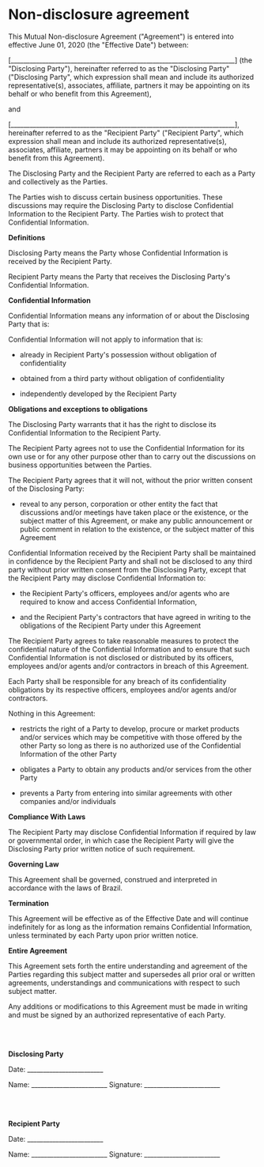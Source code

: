 <h1>Non-disclosure agreement</h1>
<p>This Mutual Non-disclosure Agreement (&quot;Agreement&quot;) is entered into effective June 01, 2020 (the &quot;Effective Date&quot;) between:</p>
<p>[_______________________________________________________________________] (the &quot;Disclosing Party&quot;), hereinafter referred to as the &quot;Disclosing Party&quot; (&quot;Disclosing Party&quot;, which expression shall mean and include its authorized representative(s), associates, affiliate, partners it may be appointing on its behalf or who benefit from this Agreement),</p>
<p>and</p>
<p>[_______________________________________________________________________], hereinafter referred to as the &quot;Recipient Party&quot; (&quot;Recipient Party&quot;, which expression shall mean and include its authorized representative(s), associates, affiliate, partners it may be appointing on its behalf or who benefit from this Agreement).</p>
<p>The Disclosing Party and the Recipient Party are referred to each as a Party and collectively as the Parties.</p>
<p>The Parties wish to discuss certain business opportunities. These discussions may require the Disclosing Party to disclose Confidential Information to the Recipient Party. The Parties wish to protect that Confidential Information.</p>
<p><strong>Definitions</strong></p>
<p>Disclosing Party means the Party whose Confidential Information is received by the Recipient Party.</p>
<p>Recipient Party means the Party that receives the Disclosing Party's Confidential Information.</p>
<p><strong>Confidential Information</strong></p>
<p>Confidential Information means any information of or about the Disclosing Party that is:</p>
<p>Confidential Information will not apply to information that is:</p>
<ul>
<li>
<p>already in Recipient Party's possession without obligation of confidentiality</p>
</li>
<li>
<p>obtained from a third party without obligation of confidentiality</p>
</li>
<li>
<p>independently developed by the Recipient Party</p>
</li>
</ul>
<p><strong>Obligations and exceptions to obligations</strong></p>
<p>The Disclosing Party warrants that it has the right to disclose its Confidential Information to the Recipient Party.</p>
<p>The Recipient Party agrees not to use the Confidential Information for its own use or for any other purpose other than to carry out the discussions on business opportunities between the Parties.</p>
<p>The Recipient Party agrees that it will not, without the prior written consent of the Disclosing Party:</p>
<ul>
<li>reveal to any person, corporation or other entity the fact that discussions and/or meetings have taken place or the existence, or the subject matter of this Agreement, or make any public announcement or public comment in relation to the existence, or the subject matter of this Agreement</li>
</ul>
<p>Confidential Information received by the Recipient Party shall be maintained in confidence by the Recipient Party and shall not be disclosed to any third party without prior written consent from the Disclosing Party, except that the Recipient Party may disclose Confidential Information to:</p>
<ul>
<li>
<p>the Recipient Party's officers, employees and/or agents who are required to know and access Confidential Information,</p>
</li>
<li>
<p>and the Recipient Party's contractors that have agreed in writing to the obligations of the Recipient Party under this Agreement</p>
</li>
</ul>
<p>The Recipient Party agrees to take reasonable measures to protect the confidential nature of the Confidential Information and to ensure that such Confidential Information is not disclosed or distributed by its officers, employees and/or agents and/or contractors in breach of this Agreement.</p>
<p>Each Party shall be responsible for any breach of its confidentiality obligations by its respective officers, employees and/or agents and/or contractors.</p>
<p>Nothing in this Agreement:</p>
<ul>
<li>
<p>restricts the right of a Party to develop, procure or market products and/or services which may be competitive with those offered by the other Party so long as there is no authorized use of the Confidential Information of the other Party</p>
</li>
<li>
<p>obligates a Party to obtain any products and/or services from the other Party</p>
</li>
<li>
<p>prevents a Party from entering into similar agreements with other companies and/or individuals</p>
</li>
</ul>
<p><strong>Compliance With Laws</strong></p>
<p>The Recipient Party may disclose Confidential Information if required by law or governmental order, in which case the Recipient Party will give the Disclosing Party prior written notice of such requirement.</p>
<p><strong>Governing Law</strong></p>
<p>This Agreement shall be governed, construed and interpreted in accordance with the laws of Brazil.</p>
<p><strong>Termination</strong></p>
<p>This Agreement will be effective as of the Effective Date and will continue indefinitely for as long as the information remains Confidential Information, unless terminated by each Party upon prior written notice.</p>
<p><strong>Entire Agreement</strong></p>
<p>This Agreement sets forth the entire understanding and agreement of the Parties regarding this subject matter and supersedes all prior oral or written agreements, understandings and communications with respect to such subject matter.</p>
<p>Any additions or modifications to this Agreement must be made in writing and must be signed by an authorized representative of each Party.</p>
<p><br><br></p>
<p><strong>Disclosing Party</strong></p>
<p>Date: ________________________</p>
<p>Name: ________________________ Signature: ________________________</p>
<p><br><br></p>
<p><strong>Recipient Party</strong></p>
<p>Date: ________________________</p>
<p>Name: ________________________ Signature: ________________________</p>

